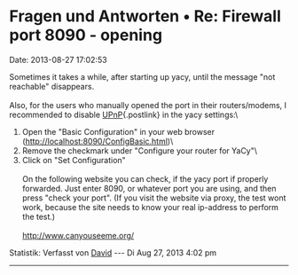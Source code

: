 Fragen und Antworten • Re: Firewall port 8090 - opening
=======================================================

Date: 2013-08-27 17:02:53

Sometimes it takes a while, after starting up yacy, until the message
\"not reachable\" disappears.\
\
Also, for the users who manually opened the port in their
routers/modems, I recommended to disable
[UPnP](https://en.wikipedia.org/wiki/Universal_Plug_and_Play){.postlink}
in the yacy settings:\
1. Open the \"Basic Configuration\" in your web browser
(<http://localhost:8090/ConfigBasic.html>)\
2. Remove the checkmark under \"Configure your router for YaCy\"\
3. Click on \"Set Configuration\"\
\
On the following website you can check, if the yacy port if properly
forwarded. Just enter 8090, or whatever port you are using, and then
press \"check your port\". (If you visit the website via proxy, the test
wont work, because the site needs to know your real ip-address to
perform the test.)\
\
<http://www.canyouseeme.org/>

Statistik: Verfasst von
[David](http://forum.yacy-websuche.de/memberlist.php?mode=viewprofile&u=8887)
--- Di Aug 27, 2013 4:02 pm

------------------------------------------------------------------------
